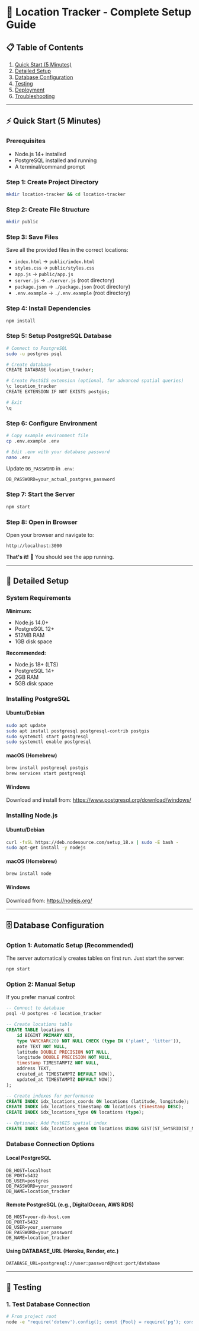 # 🚀 Location Tracker - Complete Setup Guide

## 📋 Table of Contents
1. [Quick Start (5 Minutes)](#quick-start)
2. [Detailed Setup](#detailed-setup)
3. [Database Configuration](#database-configuration)
4. [Testing](#testing)
5. [Deployment](#deployment)
6. [Troubleshooting](#troubleshooting)

---

## ⚡ Quick Start (5 Minutes)

### Prerequisites
- Node.js 14+ installed
- PostgreSQL installed and running
- A terminal/command prompt

### Step 1: Create Project Directory
```bash
mkdir location-tracker && cd location-tracker
```

### Step 2: Create File Structure
```bash
mkdir public
```

### Step 3: Save Files
Save all the provided files in the correct locations:
- `index.html` → `public/index.html`
- `styles.css` → `public/styles.css`
- `app.js` → `public/app.js`
- `server.js` → `./server.js` (root directory)
- `package.json` → `./package.json` (root directory)
- `.env.example` → `./.env.example` (root directory)

### Step 4: Install Dependencies
```bash
npm install
```

### Step 5: Setup PostgreSQL Database
```bash
# Connect to PostgreSQL
sudo -u postgres psql

# Create database
CREATE DATABASE location_tracker;

# Create PostGIS extension (optional, for advanced spatial queries)
\c location_tracker
CREATE EXTENSION IF NOT EXISTS postgis;

# Exit
\q
```

### Step 6: Configure Environment
```bash
# Copy example environment file
cp .env.example .env

# Edit .env with your database password
nano .env
```

Update `DB_PASSWORD` in `.env`:
```
DB_PASSWORD=your_actual_postgres_password
```

### Step 7: Start the Server
```bash
npm start
```

### Step 8: Open in Browser
Open your browser and navigate to:
```
http://localhost:3000
```

**That's it!** 🎉 You should see the app running.

---

## 📖 Detailed Setup

### System Requirements

**Minimum:**
- Node.js 14.0+
- PostgreSQL 12+
- 512MB RAM
- 1GB disk space

**Recommended:**
- Node.js 18+ (LTS)
- PostgreSQL 14+
- 2GB RAM
- 5GB disk space

### Installing PostgreSQL

#### Ubuntu/Debian
```bash
sudo apt update
sudo apt install postgresql postgresql-contrib postgis
sudo systemctl start postgresql
sudo systemctl enable postgresql
```

#### macOS (Homebrew)
```bash
brew install postgresql postgis
brew services start postgresql
```

#### Windows
Download and install from: https://www.postgresql.org/download/windows/

### Installing Node.js

#### Ubuntu/Debian
```bash
curl -fsSL https://deb.nodesource.com/setup_18.x | sudo -E bash -
sudo apt-get install -y nodejs
```

#### macOS (Homebrew)
```bash
brew install node
```

#### Windows
Download from: https://nodejs.org/

---

## 🗄️ Database Configuration

### Option 1: Automatic Setup (Recommended)
The server automatically creates tables on first run. Just start the server:
```bash
npm start
```

### Option 2: Manual Setup
If you prefer manual control:

```sql
-- Connect to database
psql -U postgres -d location_tracker

-- Create locations table
CREATE TABLE locations (
    id BIGINT PRIMARY KEY,
    type VARCHAR(20) NOT NULL CHECK (type IN ('plant', 'litter')),
    note TEXT NOT NULL,
    latitude DOUBLE PRECISION NOT NULL,
    longitude DOUBLE PRECISION NOT NULL,
    timestamp TIMESTAMPTZ NOT NULL,
    address TEXT,
    created_at TIMESTAMPTZ DEFAULT NOW(),
    updated_at TIMESTAMPTZ DEFAULT NOW()
);

-- Create indexes for performance
CREATE INDEX idx_locations_coords ON locations (latitude, longitude);
CREATE INDEX idx_locations_timestamp ON locations (timestamp DESC);
CREATE INDEX idx_locations_type ON locations (type);

-- Optional: Add PostGIS spatial index
CREATE INDEX idx_locations_geom ON locations USING GIST(ST_SetSRID(ST_MakePoint(longitude, latitude), 4326));
```

### Database Connection Options

#### Local PostgreSQL
```env
DB_HOST=localhost
DB_PORT=5432
DB_USER=postgres
DB_PASSWORD=your_password
DB_NAME=location_tracker
```

#### Remote PostgreSQL (e.g., DigitalOcean, AWS RDS)
```env
DB_HOST=your-db-host.com
DB_PORT=5432
DB_USER=your_username
DB_PASSWORD=your_password
DB_NAME=location_tracker
```

#### Using DATABASE_URL (Heroku, Render, etc.)
```env
DATABASE_URL=postgresql://user:password@host:port/database
```

---

## 🧪 Testing

### 1. Test Database Connection
```bash
# From project root
node -e "require('dotenv').config(); const {Pool} = require('pg'); const pool = new Pool({host: process.env.DB_HOST, port: process.env.DB_PORT, database: process.
